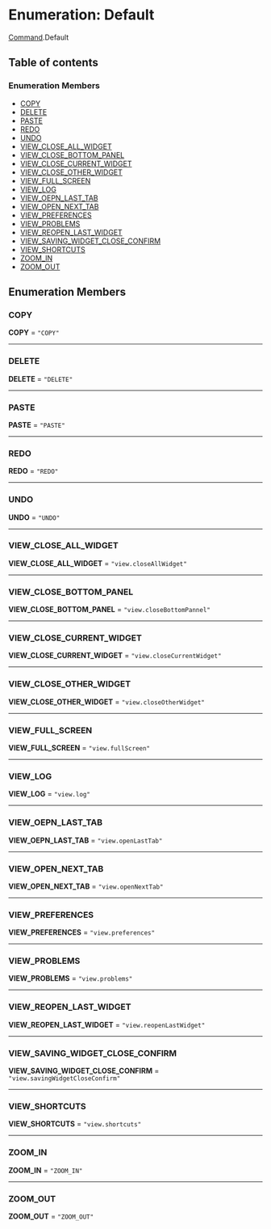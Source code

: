 # Enumeration: Default

[Command](/en/auto-docs/fixed-layout-editor/modules/Command.md).Default

## Table of contents

### Enumeration Members

* [COPY](/en/auto-docs/fixed-layout-editor/enums/Command.Default.md#copy)
* [DELETE](/en/auto-docs/fixed-layout-editor/enums/Command.Default.md#delete)
* [PASTE](/en/auto-docs/fixed-layout-editor/enums/Command.Default.md#paste)
* [REDO](/en/auto-docs/fixed-layout-editor/enums/Command.Default.md#redo)
* [UNDO](/en/auto-docs/fixed-layout-editor/enums/Command.Default.md#undo)
* [VIEW\_CLOSE\_ALL\_WIDGET](/en/auto-docs/fixed-layout-editor/enums/Command.Default.md#view_close_all_widget)
* [VIEW\_CLOSE\_BOTTOM\_PANEL](/en/auto-docs/fixed-layout-editor/enums/Command.Default.md#view_close_bottom_panel)
* [VIEW\_CLOSE\_CURRENT\_WIDGET](/en/auto-docs/fixed-layout-editor/enums/Command.Default.md#view_close_current_widget)
* [VIEW\_CLOSE\_OTHER\_WIDGET](/en/auto-docs/fixed-layout-editor/enums/Command.Default.md#view_close_other_widget)
* [VIEW\_FULL\_SCREEN](/en/auto-docs/fixed-layout-editor/enums/Command.Default.md#view_full_screen)
* [VIEW\_LOG](/en/auto-docs/fixed-layout-editor/enums/Command.Default.md#view_log)
* [VIEW\_OEPN\_LAST\_TAB](/en/auto-docs/fixed-layout-editor/enums/Command.Default.md#view_oepn_last_tab)
* [VIEW\_OPEN\_NEXT\_TAB](/en/auto-docs/fixed-layout-editor/enums/Command.Default.md#view_open_next_tab)
* [VIEW\_PREFERENCES](/en/auto-docs/fixed-layout-editor/enums/Command.Default.md#view_preferences)
* [VIEW\_PROBLEMS](/en/auto-docs/fixed-layout-editor/enums/Command.Default.md#view_problems)
* [VIEW\_REOPEN\_LAST\_WIDGET](/en/auto-docs/fixed-layout-editor/enums/Command.Default.md#view_reopen_last_widget)
* [VIEW\_SAVING\_WIDGET\_CLOSE\_CONFIRM](/en/auto-docs/fixed-layout-editor/enums/Command.Default.md#view_saving_widget_close_confirm)
* [VIEW\_SHORTCUTS](/en/auto-docs/fixed-layout-editor/enums/Command.Default.md#view_shortcuts)
* [ZOOM\_IN](/en/auto-docs/fixed-layout-editor/enums/Command.Default.md#zoom_in)
* [ZOOM\_OUT](/en/auto-docs/fixed-layout-editor/enums/Command.Default.md#zoom_out)

## Enumeration Members

### COPY

**COPY** = `"COPY"`

***

### DELETE

**DELETE** = `"DELETE"`

***

### PASTE

**PASTE** = `"PASTE"`

***

### REDO

**REDO** = `"REDO"`

***

### UNDO

**UNDO** = `"UNDO"`

***

### VIEW\_CLOSE\_ALL\_WIDGET

**VIEW\_CLOSE\_ALL\_WIDGET** = `"view.closeAllWidget"`

***

### VIEW\_CLOSE\_BOTTOM\_PANEL

**VIEW\_CLOSE\_BOTTOM\_PANEL** = `"view.closeBottomPannel"`

***

### VIEW\_CLOSE\_CURRENT\_WIDGET

**VIEW\_CLOSE\_CURRENT\_WIDGET** = `"view.closeCurrentWidget"`

***

### VIEW\_CLOSE\_OTHER\_WIDGET

**VIEW\_CLOSE\_OTHER\_WIDGET** = `"view.closeOtherWidget"`

***

### VIEW\_FULL\_SCREEN

**VIEW\_FULL\_SCREEN** = `"view.fullScreen"`

***

### VIEW\_LOG

**VIEW\_LOG** = `"view.log"`

***

### VIEW\_OEPN\_LAST\_TAB

**VIEW\_OEPN\_LAST\_TAB** = `"view.openLastTab"`

***

### VIEW\_OPEN\_NEXT\_TAB

**VIEW\_OPEN\_NEXT\_TAB** = `"view.openNextTab"`

***

### VIEW\_PREFERENCES

**VIEW\_PREFERENCES** = `"view.preferences"`

***

### VIEW\_PROBLEMS

**VIEW\_PROBLEMS** = `"view.problems"`

***

### VIEW\_REOPEN\_LAST\_WIDGET

**VIEW\_REOPEN\_LAST\_WIDGET** = `"view.reopenLastWidget"`

***

### VIEW\_SAVING\_WIDGET\_CLOSE\_CONFIRM

**VIEW\_SAVING\_WIDGET\_CLOSE\_CONFIRM** = `"view.savingWidgetCloseConfirm"`

***

### VIEW\_SHORTCUTS

**VIEW\_SHORTCUTS** = `"view.shortcuts"`

***

### ZOOM\_IN

**ZOOM\_IN** = `"ZOOM_IN"`

***

### ZOOM\_OUT

**ZOOM\_OUT** = `"ZOOM_OUT"`
